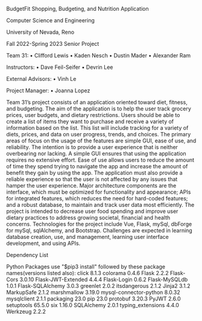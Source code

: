 BudgetFit
Shopping, Budgeting, and Nutrition Application

Computer Science and Engineering

University of Nevada, Reno

Fall 2022-Spring 2023 Senior Project

Team 31:
•	Clifford Lewis
•	Kaden Nesch
•	Dustin Mader
•	Alexander Ram


Instructors:
•	Dave Feil-Seifer
•	Devrin Lee


External Advisors:
•	Vinh Le

Project Manager:
•	Joanna Lopez

Team 31’s project consists of an application oriented toward diet, fitness, and budgeting. The aim of the application is to help the user track grocery prices, user budgets, and dietary restrictions. Users should be able to create a list of items they want to purchase and receive a variety of information based on the list. This list will include tracking for a variety of diets, prices, and data on user progress, trends, and choices.
The primary areas of focus on the usage of the features are simple GUI, ease of use, and reliability. The intention is to provide a user experience that is neither overbearing nor lacking. A simple GUI ensures that using the application requires no extensive effort. Ease of use allows users to reduce the amount of time they spend trying to navigate the app and increase the amount of benefit they gain by using the app. The application must also provide a reliable experience so that the user is not affected by any issues that hamper the user experience.
Major architecture components are the interface, which must be optimized for functionality and appearance; APIs for integrated features, which reduces the need for hard-coded features; and a robust database, to maintain and track user data most efficiently.
The project is intended to decrease user food spending and improve user dietary practices to address growing societal, financial and health concerns. Technologies for the project include Vue, Flask, mySql, dbForge for mySql, sqlAlchemy, and Bootstrap. Challenges are expected in learning database creation, use, and management, learning user interface development, and using APIs.

Dependency List

Python Packages use "$pip3 install" followed by these package names(versions listed also):
click                  8.1.3
colorama               0.4.6
Flask                  2.2.2
Flask-Cors             3.0.10
Flask-JWT-Extended     4.4.4
Flask-Login            0.6.2
Flask-MySQLdb          1.0.1
Flask-SQLAlchemy       3.0.3
greenlet               2.0.2
itsdangerous           2.1.2
Jinja2                 3.1.2
MarkupSafe             2.1.2
marshmallow            3.19.0
mysql-connector-python 8.0.32
mysqlclient            2.1.1
packaging              23.0
pip                    23.0
protobuf               3.20.3
PyJWT                  2.6.0
setuptools             65.5.0
six                    1.16.0
SQLAlchemy             2.0.1
typing_extensions      4.4.0
Werkzeug               2.2.2

